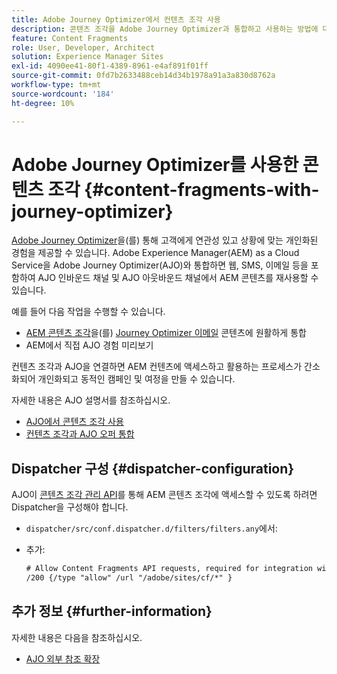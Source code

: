 ```yaml
---
title: Adobe Journey Optimizer에서 컨텐츠 조각 사용
description: 콘텐츠 조각을 Adobe Journey Optimizer과 통합하고 사용하는 방법에 대해 알아봅니다.
feature: Content Fragments
role: User, Developer, Architect
solution: Experience Manager Sites
exl-id: 4090ee41-80f1-4389-8961-e4af891f01ff
source-git-commit: 0fd7b2633488ceb14d34b1978a91a3a830d8762a
workflow-type: tm+mt
source-wordcount: '184'
ht-degree: 10%

---
```


# Adobe Journey Optimizer를 사용한 콘텐츠 조각 {#content-fragments-with-journey-optimizer}

[Adobe Journey Optimizer](https://experienceleague.adobe.com/en/docs/journey-optimizer/using/get-started/get-started)을(를) 통해 고객에게 연관성 있고 상황에 맞는 개인화된 경험을 제공할 수 있습니다. Adobe Experience Manager(AEM) as a Cloud Service을 Adobe Journey Optimizer(AJO)와 통합하면 웹, SMS, 이메일 등을 포함하여 AJO 인바운드 채널 및 AJO 아웃바운드 채널에서 AEM 콘텐츠를 재사용할 수 있습니다.

예를 들어 다음 작업을 수행할 수 있습니다.

* [AEM 콘텐츠 조각](/help/sites-cloud/administering/content-fragments/overview.md)을(를) [Journey Optimizer 이메일](https://experienceleague.adobe.com/en/docs/journey-optimizer/using/channels/email/email-landing-page) 콘텐츠에 원활하게 통합
* AEM에서 직접 AJO 경험 미리보기

컨텐츠 조각과 AJO을 연결하면 AEM 컨텐츠에 액세스하고 활용하는 프로세스가 간소화되어 개인화되고 동적인 캠페인 및 여정을 만들 수 있습니다.

자세한 내용은 AJO 설명서를 참조하십시오.

* [AJO에서 콘텐츠 조각 사용](https://experienceleague.adobe.com/docs/journey-optimizer/using/integrations/aem-fragments.html#integrations)
* [컨텐츠 조각과 AJO 오퍼 통합](https://experienceleague.adobe.com/en/docs/journey-optimizer/using/decisioning/offer-decisioning/managing-offers-in-the-offer-library/configure-offers/add-representations#urls)

## Dispatcher 구성 {#dispatcher-configuration}

AJO이 [콘텐츠 조각 관리 API](https://developer.adobe.com/experience-cloud/experience-manager-apis/api/stable/sites/)를 통해 AEM 콘텐츠 조각에 액세스할 수 있도록 하려면 Dispatcher을 구성해야 합니다.

* `dispatcher/src/conf.dispatcher.d/filters/filters.any`에서:

* 추가:

  ```xml
  # Allow Content Fragments API requests, required for integration with AJO 
  /200 {/type "allow" /url "/adobe/sites/cf/*" }
  ```

## 추가 정보 {#further-information}

자세한 내용은 다음을 참조하십시오.

* [AJO 외부 참조 확장](/help/sites-cloud/administering/content-fragments/extension-content-fragment-ajo-external-references.md)
